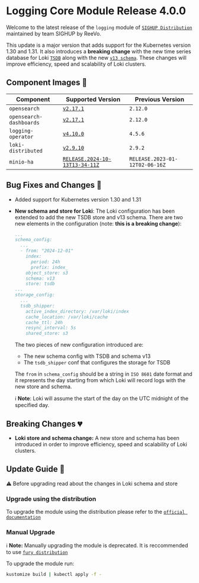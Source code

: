 # Logging Core Module Release 4.0.0

Welcome to the latest release of the `logging` module of [`SIGHUP Distribution`](https://github.com/sighupio/fury-distribution) maintained by team SIGHUP by ReeVo.

This update is a major version that adds support for the Kubernetes version 1.30 and 1.31. It also introduces a **breaking change** with the new time series database for Loki [`TSDB`](https://grafana.com/docs/loki/v2.9.x/operations/storage/tsdb/) along with the new [`v13 schema`](https://grafana.com/docs/loki/v2.9.x/operations/storage/schema/).
These changes will improve efficiency, speed and scalability of Loki clusters.

## Component Images 🚢

| Component               | Supported Version                                                                                   | Previous Version |
| ----------------------- | --------------------------------------------------------------------------------------------------- | ---------------- |
| `opensearch`            | [`v2.17.1`](https://github.com/opensearch-project/OpenSearch/releases/tag/2.12.0)                   | `2.12.0`         |
| `opensearch-dashboards` | [`v2.17.1`](https://github.com/opensearch-project/OpenSearch-Dashboards/releases/tag/2.12.0)        | `2.12.0`         |
| `logging-operator`      | [`v4.10.0`](https://github.com/kube-logging/logging-operator/releases/tag/4.10.0)                   | `4.5.6`          |
| `loki-distributed`      | [`v2.9.10`](https://github.com/grafana/loki/releases/tag/v2.9.10)                                   | `2.9.2`          |
| `minio-ha`              | [`RELEASE.2024-10-13T13-34-11Z`](https://github.com/minio/minio/tree/RELEASE.2023-01-12T02-06-16Z)  | `RELEASE.2023-01-12T02-06-16Z` |

## Bug Fixes and Changes 🐛

- Added support for Kubernetes version 1.30 and 1.31

- **New schema and store for Loki**: The Loki configuration has been extended to add the new TSDB store and v13 schema. There are two new elements in the configuration (note: **this is a breaking change**):

  ```yaml
  ...
  schema_config:
    ...
    - from: "2024-12-01"
      index:
        period: 24h
        prefix: index_
      object_store: s3
      schema: v13
      store: tsdb
  ...
  storage_config:
    ...
    tsdb_shipper:
      active_index_directory: /var/loki/index
      cache_location: /var/loki/cache
      cache_ttl: 24h
      resync_interval: 5s
      shared_store: s3
  ```

  The two pieces of new configuration introduced are:
  - The new schema config with TSDB and schema v13
  - The `tsdb_shipper` conf that configures the storage for TSDB

  The `from` in `schema_config` should be a string in `ISO 8601` date format and it represents the day starting from which Loki will record logs with the new store and schema.

  ℹ️ **Note**:  Loki will assume the start of the day on the UTC midnight of the specified day.

## Breaking Changes 💔

- **Loki store and schema change:** A new store and schema has been introduced in order to improve efficiency, speed and scalability of Loki clusters.

## Update Guide 🦮

⚠ Before upgrading read about the changes in Loki schema and store

### Upgrade using the distribution

To upgrade the module using the distribution please refer to the [`official documentation`](https://docs.kubernetesfury.com/docs/upgrades/upgrades)

### Manual Upgrade

ℹ️ **Note:** Manually upgrading the module is deprecated. It is reccommended to use [`fury distribution`](https://github.com/sighupio/fury-distribution)

To upgrade the module run:

```bash
kustomize build | kubectl apply -f -
```
